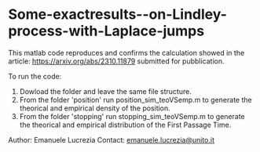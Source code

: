 # Some-exactresults--on-Lindley-process-with-Laplace-jumps
This matlab code reproduces and confirms the calculation showed in the article: https://arxiv.org/abs/2310.11879 submitted for pubblication.

To run the code:
 1. Dowload the folder and leave the same file structure.
 2. From the folder 'position' run position_sim_teoVSemp.m to generate the theorical and empirical density of the position.
 3. From the folder 'stopping' run stopping_sim_teoVSemp.m to generate the theorical and empirical distribution of the First Passage Time.

Author: Emanuele Lucrezia
Contact: emanuele.lucrezia@unito.it
